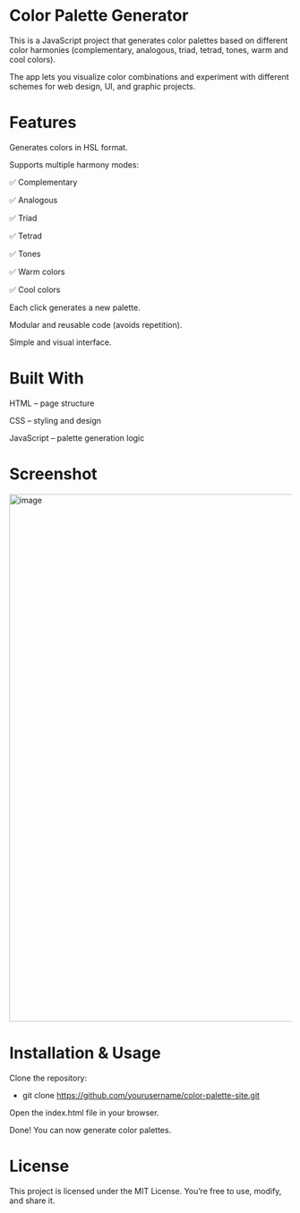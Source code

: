 # Color Palette Generator

This is a JavaScript project that generates color palettes based on different color harmonies (complementary, analogous, triad, tetrad, tones, warm and cool colors).

The app lets you visualize color combinations and experiment with different schemes for web design, UI, and graphic projects.

# Features

Generates colors in HSL format.

Supports multiple harmony modes:

   ✅ Complementary

   ✅ Analogous

   ✅ Triad

   ✅ Tetrad

   ✅ Tones

   ✅ Warm colors

   ✅ Cool colors

Each click generates a new palette.

Modular and reusable code (avoids repetition).

Simple and visual interface.

# Built With

HTML – page structure

CSS – styling and design

JavaScript – palette generation logic

# Screenshot

<img width="1917" height="942" alt="image" src="https://github.com/user-attachments/assets/4e9c36d3-3ce7-4361-b296-ea3d7877001c" />

# Installation & Usage

Clone the repository:

  - git clone https://github.com/yourusername/color-palette-site.git

Open the index.html file in your browser.

Done! You can now generate color palettes.

# License

This project is licensed under the MIT License.
You’re free to use, modify, and share it.
